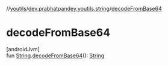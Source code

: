 //[youtils](../../index.md)/[dev.prabhatpandey.youtils.string](index.md)/[decodeFromBase64](decode-from-base64.md)

# decodeFromBase64

[androidJvm]\
fun [String](https://kotlinlang.org/api/latest/jvm/stdlib/kotlin/-string/index.html).[decodeFromBase64](decode-from-base64.md)(): [String](https://kotlinlang.org/api/latest/jvm/stdlib/kotlin/-string/index.html)

